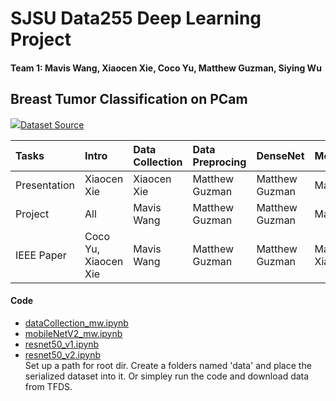 # SJSU Data255 Deep Learning Project
#### Team 1: Mavis Wang, Xiaocen Xie, Coco Yu, Matthew Guzman, Siying Wu
## Breast Tumor Classification on PCam
<p>
<img src= 'https://github.com/basveeling/pcam/blob/master/pcam.jpg?raw=true'><a href='https://github.com/basveeling/pcam'>Dataset Source</a></img>

|Tasks         | Intro                           | Data Collection | Data Preprocing | DenseNet | MobileNetV2 | ResNet-50 | Discussion |
|:------------ | :------------------------------ | :-------------- | :-------------- | :------- | :---------- | :-------- | :---------|
|Presentation  | Xiaocen Xie | Xiaocen Xie | Matthew Guzman | Matthew Guzman | Mavis Wang | Siying Wu | Coco | 
|Project       | All | Mavis Wang | Matthew Guzman | Matthew Guzman | Mavis Wang | Siying Wu | All | 
|IEEE Paper    | Coco Yu, Xiaocen Xie | Mavis Wang | Matthew Guzman | Matthew Guzman | Mavis Wang, Xiaucen Xie | Siying Wu | Coco |



#### Code
<ul label='data preparation and top-5 ensemble'>
  <li><a href="https://github.com/SJSUMS/PCam/blob/main/code/dataCollection_mw.ipynb">dataCollection_mw.ipynb</a></li>
  <li><a href="https://github.com/SJSUMS/PCam/blob/main/code/mobileNetV2_mw.ipynb">mobileNetV2_mw.ipynb</a></li>
  <li><a href="https://github.com/SJSUMS/FER2013/blob/main/code/FER_dataPrep.ipynb">resnet50_v1.ipynb</a></li>
  <li><a href="https://github.com/SJSUMS/FER2013/blob/main/code/FER_topEnsemble.ipynb">resnet50_v2.ipynb</a></li>  
Set up a path for root dir. Create a folders named 'data' and place the serialized dataset into it. Or simpley run the code and download data from TFDS.
</ul>
